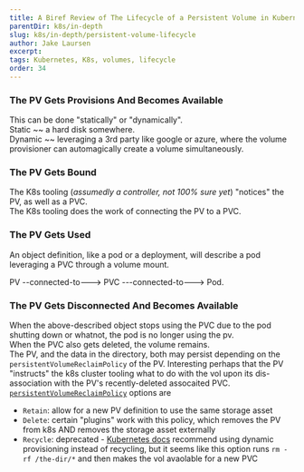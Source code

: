```yaml
---
title: A Biref Review of The Lifecycle of a Persistent Volume in Kubernetes
parentDir: k8s/in-depth
slug: k8s/in-depth/persistent-volume-lifecycle
author: Jake Laursen
excerpt: 
tags: Kubernetes, K8s, volumes, lifecycle
order: 34
---
```


### The PV Gets Provisions And Becomes Available
This can be done "statically" or "dynamically".  
Static ~~ a hard disk somewhere.  
Dynamic ~~ leveraging a 3rd party like google or azure, where the volume provisioner can automagically create a volume simultaneously.  

### The PV Gets Bound
The K8s tooling (_assumedly a controller, not 100% sure yet_) "notices" the PV, as well as a PVC.  
The K8s tooling does the work of connecting the PV to a PVC.  

### The PV Gets Used
An object definition, like a pod or a deployment, will describe a pod leveraging a PVC through a volume mount.  

PV --connected-to---> PVC ---connected-to---> Pod.  

### The PV Gets Disconnected And Becomes Available
When the above-described object stops using the PVC due to the pod shutting down or whatnot, the pod is no longer using the pv.  
When the PVC also gets deleted, the volume remains.  
The PV, and the data in the directory, both may persist depending on the `persistentVolumeReclaimPolicy` of the PV. Interesting perhaps that the PV "instructs" the k8s cluster tooling what to do with the vol upon its dis-association with the PV's recently-deleted assocaited PVC. [`persistentVolumeReclaimPolicy`](https://kubernetes.io/docs/concepts/storage/persistent-volumes/#reclaiming) options are
- `Retain`: allow for a new PV definition to use the same storage asset
- `Delete`: certain "plugins" work with this policy, which removes the PV from k8s AND removes the storage asset externally
- `Recycle`: deprecated - [Kubernetes docs](https://kubernetes.io/docs/concepts/storage/persistent-volumes/#recycle) recommend using dynamic provisioning instead of recycling, but it seems like this option runs `rm -rf /the-dir/*` and then makes the vol avaolable for a new PVC